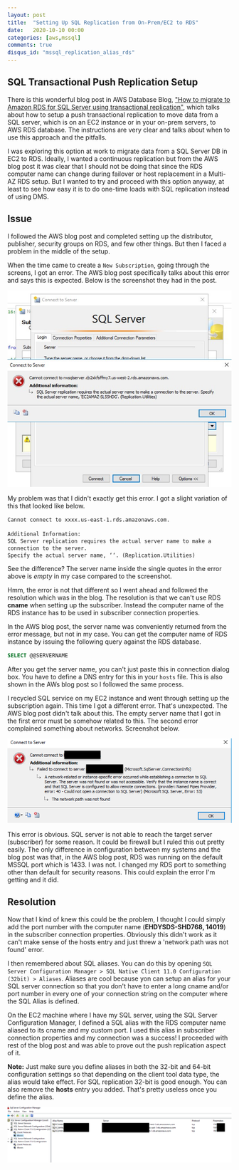 ```yaml
---
layout: post
title:  "Setting Up SQL Replication from On-Prem/EC2 to RDS"
date:   2020-10-10 00:00
categories: [aws,mssql]
comments: true
disqus_id: "mssql_replication_alias_rds"
---
```


## SQL Transactional Push Replication Setup ##

There is this wonderful blog post in AWS Database Blog, ["How to migrate to
Amazon RDS for SQL Server using transactional
replication"](https://aws.amazon.com/blogs/database/how-to-migrate-to-amazon-rds-for-sql-server-using-transactional-replication/),
which talks about how to setup a push transactional replication to move data
from a SQL server, which is on an EC2 instance or in your on-prem servers, to
AWS RDS database. The instructions are very clear and talks about when to use
this approach and the pitfalls.

I was exploring this option at work to migrate data from a SQL Server DB in EC2
to RDS. Ideally, I wanted a continuous replication but from the AWS blog post it
was clear that I should not be doing that since the RDS computer name can change
during failover or host replacement in a Multi-AZ RDS setup. But I wanted to try
and proceed with this option anyway, at least to see how easy it is to do
one-time loads with SQL replication instead of using DMS.

## Issue ##

I followed the AWS blog post and completed setting up the distributor,
publisher, security groups on RDS, and few other things. But then I faced a
problem in the middle of the setup.

When the time came to create a `New Subscription`, going through the screens,
I got an error. The AWS blog post specifically talks about this error and says
this is expected. Below is the screenshot they had in the post.

<img class="center-image border" src="/assets/images/mssql-subscriber-error-aws-blog.jpg" alt="New SQL Subscription Error">

My problem was that I didn't exactly get this error. I got a slight variation of
this that looked like below.

```
Cannot connect to xxxx.us-east-1.rds.amazonaws.com.

Additional Information:
SQL Server replication requires the actual server name to make a connection to the server.
Specify the actual server name, ‘‘. (Replication.Utilities) 
```

See the difference? The server name inside the single quotes in the error above
is *empty* in my case compared to the screenshot.

Hmm, the error is not that different so I went ahead and followed the resolution
which was in the blog. The resolution is that we can't use RDS **cname** when
setting up the subscriber. Instead the computer name of the RDS instance has to
be used in subscriber connection properties.

In the AWS blog post, the server name was conveniently returned from the error
message, but not in my case. You can get the computer name of RDS instance by
issuing the following query against the RDS database.

```sql
SELECT @@SERVERNAME
```

After you get the server name, you can't just paste this in connection dialog
box. You have to define a DNS entry for this in your `hosts` file. This is also
shown in the AWs blog post so I followed the same process.

I recycled SQL service on my EC2 instance and went through setting up the
subscription again. This time I got a different error. That's unexpected. The
AWS blog post didn't talk about this. The empty server name that I got in the
first error must be somehow related to this. The second error complained
something about networks. Screenshot below.

<img class="center-image border"
src="/assets/images/mssql-subscriber-setup-failure.png" alt="A network-related
or instance-specific error occurred while establishing a connection to SQL
Server. The server was not found or was not accessible. Verify that the instance
name is correct and that SQL Server is configured to allow remote connections.
The network path was not found.">

This error is obvious. SQL server is not able to reach the target server
(subscriber) for some reason. It could be firewall but I ruled this out pretty
easily. The only difference in configuration between my systems and the blog
post was that, in the AWS blog post, RDS was running on the default MSSQL port
which is 1433. I was not. I changed my RDS port to something other than default
for security reasons. This could explain the error I'm getting and it did.

## Resolution ##

Now that I kind of knew this could be the problem, I thought I could simply add
the port number with the computer name (**EHDYSDS-SHD768, 14019**) in the
subscriber connection properties. Obviously this didn't work as it can't make
sense of the hosts entry and just threw a 'network path was not found' error.

I then remembered about SQL aliases. You can do this by opening `SQL Server
Configuration Manager > SQL Native Client 11.0 Configuration (32bit) > Aliases`.
Aliases are cool because yon can setup an alias for your SQL server connection
so that you don't have to enter a long cname and/or port number in every one of
your connection string on the computer where the SQL Alias is defined.

On the EC2 machine where I have my SQL server, using the SQL Server
Configuration Manager, I defined a SQL alias with the RDS computer name aliased
to its cname and my custom port. I used this alias in subscriber connection
properties and my connection was a success! I proceeded with rest of the blog
post and was able to prove out the push replication aspect of it.

**Note:** Just make sure you define aliases in both the 32-bit and 64-bit
configuration settings so that depending on the client tool data type, the alias
would take effect. For SQL replication 32-bit is good enough. You can also
remove the **hosts** entry you added. That's pretty useless once you define the
alias.

<img class="center-image border" src="/assets/images/mssql-aliases.png"
alt="MSSQL Aliases">